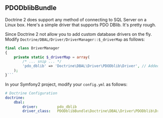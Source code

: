 PDODblibBundle
--------------

Doctrine 2 does support any method of connecting to SQL Server on a Linux box. Here's a simple driver that supports PDO DBlib. It's pretty rough.

Since Doctrine 2 not allow you to add custom database drivers on the fly. Modify `Doctrine/DBAL/Driver/DriverManager::$_driverMap` as follows:

```php
final class DriverManager
{
    private static $_driverMap = array(
		/* ... snip ... */
        'pdo_dblib' => 'Doctrine\DBAL\Driver\PDODblib\Driver', // Added this line
    );
}```

```

In your Symfony2 project, modify your `config.yml` as follows:

```yml
# Doctrine Configuration
doctrine:
    dbal:
        driver:         pdo_dblib
        driver_class:   PDODblibBundle\Doctrine\DBAL\Driver\PDODblib\Driver
```
